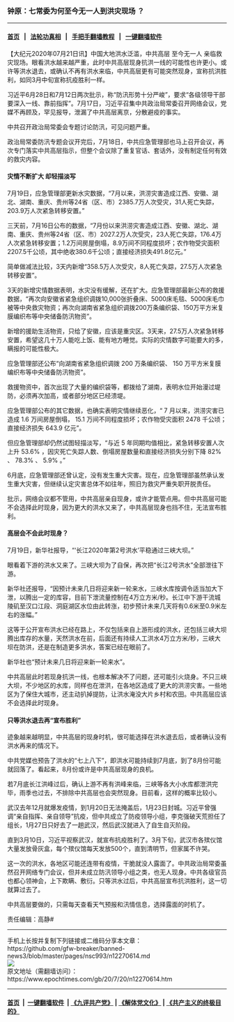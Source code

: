 ### 钟原：七常委为何至今无一人到洪灾现场 ？
------------------------

#### [首页](https://github.com/gfw-breaker/banned-news3/blob/master/README.md) &nbsp;&nbsp;|&nbsp;&nbsp; [法轮功真相](https://github.com/begood0513/basic/blob/master/README.md)  &nbsp;&nbsp;|&nbsp;&nbsp; [手把手翻墙教程](https://github.com/gfw-breaker/guides/wiki)  &nbsp;&nbsp;|&nbsp;&nbsp; [一键翻墙软件](https://github.com/gfw-breaker/nogfw/blob/master/README.md)  



<div><p>
 【大纪元2020年07月21日讯】中国大地洪水泛滥，中共高层
 <ok href="https://www.epochtimes.com/gb/tag/%E8%87%B3%E4%BB%8A%E6%97%A0%E4%B8%80%E4%BA%BA.html">
  至今无一人
 </ok>
 亲临救灾现场。眼看洪水越来越严重，此时中共高层现身抗洪一线的可能性也许更小。或许等洪水退去，或确认不再有洪水来临，中共高层更有可能突然现身，宣称抗洪胜利，如同3月中旬宣称抗疫胜利一样。
</p>
<p>
 习近平6月28日和7月12日两次批示，称“防汛形势十分严峻”，要求“各级领导干部要深入一线、靠前指挥”。7月17日，习近平召集中共政治局常委召开网络会议，党媒不再顾及，罕见报导，泄漏了中共高层离京，分散避疫的事实。
</p>
<p>
 中共召开政治局常委会专题讨论防汛，可见问题严重。
</p>
<p>
 政治局常委防汛专题会议开完后，7月18日，中共应急管理部也马上召开会议，再次专门落实中共高层指示，但整个会议除了重复官话、套话外，没有制定任何有效的救灾内容。
</p>
<h4>
 灾情不断扩大 却轻描淡写
</h4>
<p>
 7月19日，应急管理部更新水灾数据，“7月以来，洪涝灾害造成江西、安徽、湖北、湖南、重庆、贵州等24省（区、市）2385.7万人次受灾，31人死亡失踪，203.9万人次紧急转移安置。”
</p>
<p>
 三天前，7月16日公布的数据，“7月份以来洪涝灾害造成江西、安徽、湖北、湖南、重庆、贵州等24省（区、市）2027.2万人次受灾，23人死亡失踪，176.4万人次紧急转移安置；1.2万间房屋倒塌，8.9万间不同程度损坏；农作物受灾面积2207.5千公顷，其中绝收380.6千公顷；直接经济损失491.8亿元。”
</p>
<p>
 简单做减法比较，3天内新增“358.5万人次受灾，8人死亡失踪，27.5万人次紧急转移安置”。
</p>
<p>
 3天的新增灾情数据表明，水灾没有缓解，还在扩大。应急管理部最新公布的救援数据，“再次向安徽省紧急组织调拨10,000张折叠床、5000床毛毯、5000床毛巾被等中央救灾物资；再次向湖南省紧急组织调拨200万条编织袋、150万平方米复膜编织布等中央储备防汛物资”。
</p>
<p>
 新增的援助生活物资，只给了安徽，应该是重灾区。3天来，27.5万人次紧急转移安置，希望这几十万人能吃上饭、能有地方睡觉。实际的灾情数字可能要大的多，瞒报的可能性极大。
</p>
<p class="p1">
 应急管理部还公布“向湖南省紧急组织调拨
 <span class="s1">
  200
 </span>
 万条编织袋、
 <span class="s1">
  150
 </span>
 万平方米复膜编织布等中央储备防汛物资”。
</p>
<p class="p1">
 救援物资中，首次出现了大量的编织袋等，都拨给了湖南，表明水位开始漫过堤防，必须再次加高，或者部分地区已经溃堤。
</p>
<p class="p1">
 应急管理部公布的其它数据，也确实表明灾情继续恶化，“
 <span class="s1">
  7
 </span>
 月以来，洪涝灾害已造成
 <span class="s1">
  1.6
 </span>
 万间房屋倒塌，
 <span class="s1">
  15.1
 </span>
 万间不同程度损坏；农作物受灾面积
 <span class="s1">
  2478
 </span>
 千公顷；直接经济损失
 <span class="s1">
  643.9
 </span>
 亿元”。
</p>
<p class="p1">
 但应急管理部却仍然试图轻描淡写，“与近
 <span class="s1">
  5
 </span>
 年同期均值相比，紧急转移安置人次上升
 <span class="s1">
  53.6%
 </span>
 ，因灾死亡失踪人数、倒塌房屋数量和直接经济损失分别下降
 <span class="s1">
  82%
 </span>
 、
 <span class="s1">
  78.3%
 </span>
 、
 <span class="s1">
  5.9%
 </span>
 。”
</p>
<p>
 6月底，应急管理部还曾认定，没有发生重大灾害。现在，应急管理部虽然承认发生重大灾害，但继续认定灾害总体不如往年，照旧为救灾严重失职开脱责任。
</p>
<p>
 批示，网络会议都不管用，中共高层亲自现身，或许才能管点用。但中共高层可能不会选择此时现身，因为更大的洪水又来了，中共高层现身也挡不住，无法宣布胜利。
</p>
<h4>
 高层会不会此时现身？
</h4>
<p>
 7月19日，新华社报导，“‘长江2020年第2号洪水’平稳通过三峡大坝。”
</p>
<p>
 眼看着下游的洪水又来了。三峡大坝为了自保，再次把“长江2号洪水”全部泄往下游。
</p>
<p>
 新华社还报导，“因预计未来几日将迎来新一轮来水，三峡水库按调令适当加大下泄，以腾出一定的库容，目前下泄流量控制在4万立方米/秒。长江中下游干流城陵矶至汉口江段、洞庭湖区水位由此转涨，初步预计未来几天将有0.6米至0.9米左右的涨幅。”
</p>
<p>
 这等于公开宣布洪水已经在路上，不仅包括来自上游形成的洪水，还包括三峡大坝腾出库存的水量，天然洪水在前，后面还有持续人工洪水4万立方米/秒，三峡大坝在防洪，还是在制造更多洪水，答案已经在眼前了。
</p>
<p>
 新华社也“预计未来几日将迎来新一轮来水”。
</p>
<p>
 中共高层此时若现身抗洪一线，也根本解决不了问题，还可能引火烧身。不只三峡大坝，不少地区的水库，同样也在泄洪，在各地区造成了更大的洪涝灾害。一些地区为了保住大城市，还主动扒掉提防，让洪水淹没大片乡村和农田。中共高层应该不会选择此时现身。
</p>
<h4>
 只等洪水退去再“宣布胜利”
</h4>
<p>
 迹象越来越明显，中共高层的现身时机，很可能选择在洪水退去后，或者确认没有洪水再来的情况下。
</p>
<p>
 中共党媒也预告了洪水的“七上八下”，即洪水可能持续到7月底，到了8月份可能就回落了。看起来，8月份或许是中共高层现身的良机。
</p>
<p>
 若7月底长江洪峰过后，确认上游不再有洪峰来临，三峡等各大小水库都泄洪完毕，雨季也过去，不排除中共高层也会突然现身。目前看，这样的概率比较小。
</p>
<p>
 武汉去年12月就爆发疫情，到1月20日无法掩盖后，1月23日封城。习近平曾强调“亲自指挥、亲自领导”抗疫，但中共成立了防疫领导小组，李克强破天荒担任了组长，1月27日只好去了一趟武汉，然后武汉就进入了自生自灭阶段。
</p>
<p>
 直到3月10日，习近平视察武汉，就宣布抗疫胜利了。3月下旬，武汉市各殡仪馆大量发放骨灰盒，每个殡仪馆每天发放500个，直到清明节，但家属不许哭。
</p>
<p>
 这一次的洪水，各地区可能还连带有疫情，干脆就没人露面了。中共政治局常委虽然召开网络专门会议，但并未成立防汛领导小组之类，也无人现身。中共各级官员也都心领神会，上下欺瞒、敷衍。只等洪水过后，中共高层宣布抗洪胜利，这一切就算过去了。
</p>
<p>
 中共高层要做的，只需每天查看天气预报和汛情信息，选择露面的时机了。
</p>
<p>
 责任编辑：高静#
</p>
</div>
<hr/>
手机上长按并复制下列链接或二维码分享本文章：<br/>
https://github.com/gfw-breaker/banned-news3/blob/master/pages/nsc993/n12270614.md <br/>
<a href='https://github.com/gfw-breaker/banned-news3/blob/master/pages/nsc993/n12270614.md'><img src='https://github.com/gfw-breaker/banned-news3/blob/master/pages/nsc993/n12270614.md.png'/></a> <br/>
原文地址（需翻墙访问）：https://www.epochtimes.com/gb/20/7/20/n12270614.htm


------------------------
#### [首页](https://github.com/gfw-breaker/banned-news3/blob/master/README.md) &nbsp;|&nbsp; [一键翻墙软件](https://github.com/gfw-breaker/nogfw/blob/master/README.md) &nbsp;| [《九评共产党》](https://github.com/gfw-breaker/9ping.md/blob/master/README.md#九评之一评共产党是什么) | [《解体党文化》](https://github.com/gfw-breaker/jtdwh.md/blob/master/README.md) | [《共产主义的终极目的》](https://github.com/gfw-breaker/gczydzjmd.md/blob/master/README.md)


<img src='http://gfw-breaker.win/banned-news3/pages/nsc993/n12270614.md' width='0px' height='0px'/>